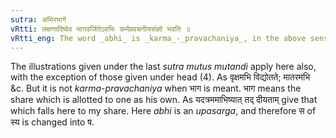 ```yaml
---
sutra: अभिरभागे
vRtti: लक्षणादिष्वेव भागवर्जितेऽवभिः कर्मप्रवचनीयसंज्ञो भवति ॥
vRtti_eng: The word _abhi_ is _karma_-_pravachaniya_, in the above senses of \"in the direction of,\" \"as regards,\" and \"each severally\" but not when it means division, \"share of.'
---
```

The illustrations given under the last _sutra_ _mutus_ _mutandi_ apply here also, with the exception of those given under head (4). As वृक्षमभि विद्योतते; मातरमभि &c. But it is not _karma_-_pravachaniya_ when भाग is meant. भाग means the share which is allotted to one as his own. As यदत्रममाभिष्यात् तद् दीयताम् give that which falls here to my share. Here _abhi_ is an _upasarga_, and therefore स of स्य is changed into ष.
